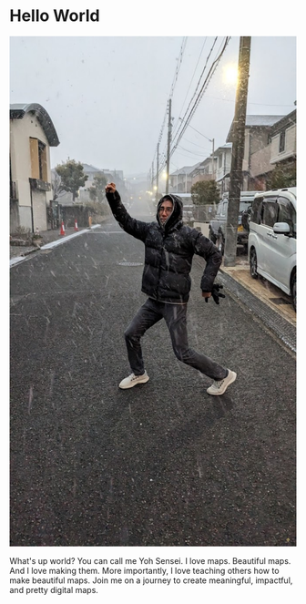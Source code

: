 # Hello World

![Yoh](images/yoh.jpg)

What's up world? You can call me Yoh Sensei. I love maps. Beautiful maps. And I love making them. More importantly, I love teaching others how to make beautiful maps. Join me on a journey to create meaningful, impactful, and pretty digital maps.
